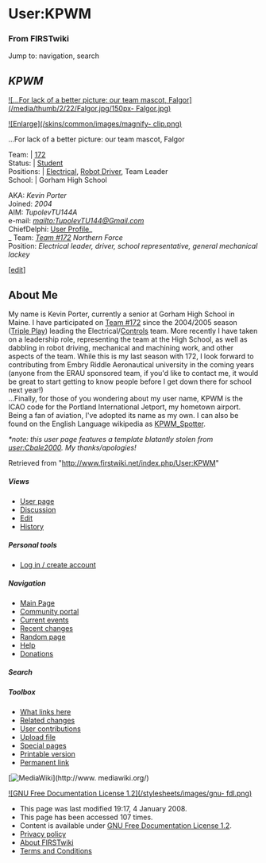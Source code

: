 # User:KPWM

### From FIRSTwiki

Jump to: navigation, search

_**KPWM**_  
---  
  
[![...For lack of a better picture: our team mascot,
Falgor](/media/thumb/2/22/Falgor.jpg/150px-
Falgor.jpg)](/index.php/Image:Falgor.jpg "...For lack of a better picture: our
team mascot, Falgor" )

[![Enlarge](/skins/common/images/magnify-
clip.png)](/index.php/Image:Falgor.jpg "Enlarge" )

...For lack of a better picture: our team mascot, Falgor  
  
Team: | [172](/index.php/172 "172" )  
Status: | [Student](/index.php/Students "Students" )  
Positions: | [Electrical](/index.php/Control_system "Control system" ), [Robot
Driver](/index.php/Robot_Drivers "Robot Drivers" ), Team Leader  
School: | Gorham High School  
  
  
AKA: _Kevin Porter_  
Joined: _2004_  
AIM: _TupolevTU144A_  
e-mail: _[mailto:TupolevTU144@Gmail.com](mailto:TupolevTU144@Gmail.com
"mailto:TupolevTU144@Gmail.com" )_  
ChiefDelphi: [User
Profile](http://www.chiefdelphi.com/forums/member.php?u=17586
"http://www.chiefdelphi.com/forums/member.php?u=17586" )_  
_ Team: _[Team #172](/index.php/Team#172 "Team" )_ _Northern Force_  
Position: _Electrical leader, driver, school representative, general
mechanical lackey_

[[edit](/index.php?title=User:KPWM&action=edit&section=1 "Edit section: About
Me" )]

## About Me

My name is Kevin Porter, currently a senior at Gorham High School in Maine. I
have participated on [Team #172](/index.php/Team#172 "Team" ) since the
2004/2005 season ([Triple Play](/index.php/Triple_Play "Triple Play" ))
leading the Electrical/[Controls](/index.php/Control_system "Control system" )
team. More recently I have taken on a leadership role, representing the team
at the High School, as well as dabbling in robot driving, mechanical and
machining work, and other aspects of the team. While this is my last season
with 172, I look forward to contributing from Embry Riddle Aeronautical
university in the coming years (anyone from the ERAU sponsored team, if you'd
like to contact me, it would be great to start getting to know people before I
get down there for school next year!)  
...Finally, for those of you wondering about my user name, KPWM is the ICAO
code for the Portland International Jetport, my hometown airport. Being a fan
of aviation, I've adopted its name as my own. I can also be found on the
English Language wikipedia as
[KPWM_Spotter](http://en.wikipedia.org/wiki/User:KPWM_Spotter
"http://en.wikipedia.org/wiki/User:KPWM_Spotter" ).

  

  

  

_*note: this user page features a template blatantly stolen from
[user:Cbale2000](/index.php/User:Cbale2000 "User:Cbale2000" ). My
thanks/apologies!_

Retrieved from "<http://www.firstwiki.net/index.php/User:KPWM>"

##### Views

  * [User page](/index.php/User:KPWM)
  * [Discussion](/index.php?title=User_talk:KPWM&action=edit)
  * [Edit](/index.php?title=User:KPWM&action=edit)
  * [History](/index.php?title=User:KPWM&action=history)

##### Personal tools

  * [Log in / create account](/index.php?title=Special:Userlogin&returnto=User:KPWM)

[](/index.php/Main_Page "Main Page" )

##### Navigation

  * [Main Page](/index.php/Main_Page)
  * [Community portal](/index.php/FIRSTwiki:Community_portal)
  * [Current events](/index.php/Current_events)
  * [Recent changes](/index.php/Special:Recentchanges)
  * [Random page](/index.php/Special:Random)
  * [Help](/index.php/Help:Contents)
  * [Donations](/index.php/FIRSTwiki:Site_support)

##### Search



##### Toolbox

  * [What links here](/index.php/Special:Whatlinkshere/User:KPWM)
  * [Related changes](/index.php/Special:Recentchangeslinked/User:KPWM)
  * [User contributions](/index.php/Special:Contributions/KPWM)
  * [Upload file](/index.php/Special:Upload)
  * [Special pages](/index.php/Special:Specialpages)
  * [Printable version](/index.php?title=User:KPWM&printable=yes)
  * [Permanent link](/index.php?title=User:KPWM&oldid=64846)

[![MediaWiki](/skins/common/images/poweredby_mediawiki_88x31.png)](http://www.
mediawiki.org/)

[![GNU Free Documentation License 1.2](/stylesheets/images/gnu-
fdl.png)](http://www.gnu.org/copyleft/fdl.html)

  * This page was last modified 19:17, 4 January 2008.
  * This page has been accessed 107 times.
  * Content is available under [GNU Free Documentation License 1.2](http://www.gnu.org/copyleft/fdl.html "http://www.gnu.org/copyleft/fdl.html" ).
  * [Privacy policy](/index.php/FIRSTwiki:Privacy_policy "FIRSTwiki:Privacy policy" )
  * [About FIRSTwiki](/index.php/FIRSTwiki:About "FIRSTwiki:About" )
  * [Terms and Conditions](/index.php/FIRSTwiki:Terms_and_conditions "FIRSTwiki:Terms and conditions" )

